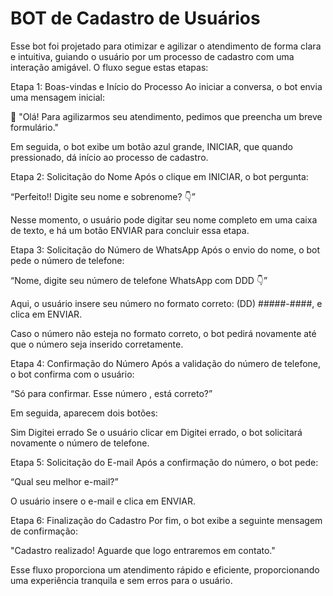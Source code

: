 # BOT de Cadastro de Usuários

Esse bot foi projetado para otimizar e agilizar o atendimento de forma clara e intuitiva, guiando o usuário por um processo de cadastro com uma interação amigável. O fluxo segue estas etapas:

Etapa 1: Boas-vindas e Início do Processo
Ao iniciar a conversa, o bot envia uma mensagem inicial:

👋 "Olá! Para agilizarmos seu atendimento, pedimos que preencha um breve formulário."

Em seguida, o bot exibe um botão azul grande, INICIAR, que quando pressionado, dá início ao processo de cadastro.

Etapa 2: Solicitação do Nome
Após o clique em INICIAR, o bot pergunta:

“Perfeito!! Digite seu nome e sobrenome? 👇”

Nesse momento, o usuário pode digitar seu nome completo em uma caixa de texto, e há um botão ENVIAR para concluir essa etapa.

Etapa 3: Solicitação do Número de WhatsApp
Após o envio do nome, o bot pede o número de telefone:

“Nome, digite seu número de telefone WhatsApp com DDD 👇”

Aqui, o usuário insere seu número no formato correto: (DD) #####-####, e clica em ENVIAR.

Caso o número não esteja no formato correto, o bot pedirá novamente até que o número seja inserido corretamente.

Etapa 4: Confirmação do Número
Após a validação do número de telefone, o bot confirma com o usuário:

“Só para confirmar. Esse número , está correto?”

Em seguida, aparecem dois botões:

Sim
Digitei errado
Se o usuário clicar em Digitei errado, o bot solicitará novamente o número de telefone.

Etapa 5: Solicitação do E-mail
Após a confirmação do número, o bot pede:

“Qual seu melhor e-mail?”

O usuário insere o e-mail e clica em ENVIAR.

Etapa 6: Finalização do Cadastro
Por fim, o bot exibe a seguinte mensagem de confirmação:

"Cadastro realizado! Aguarde que logo entraremos em contato."

Esse fluxo proporciona um atendimento rápido e eficiente, proporcionando uma experiência tranquila e sem erros para o usuário.
